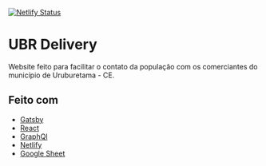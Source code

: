 [![Netlify Status](https://api.netlify.com/api/v1/badges/bf6449e4-6aa9-4e40-b6f2-7c30ffd65a88/deploy-status)](https://app.netlify.com/sites/ubr-delivery/deploys)

# UBR Delivery

Website feito para facilitar o contato da população com os comerciantes do município de Uruburetama - CE.

## Feito com

- [Gatsby](https://www.gatsbyjs.org/)
- [React](https://reactjs.org/)
- [GraphQl](https://graphql.org/)
- [Netlify](https://www.netlify.com/)
- [Google Sheet](https://docs.google.com/spreadsheets)
